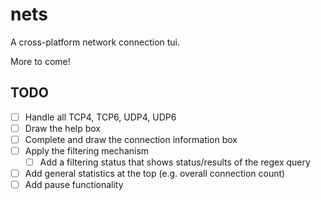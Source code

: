# nets

A cross-platform network connection tui.

More to come!

## TODO
- [ ] Handle all TCP4, TCP6, UDP4, UDP6
- [ ] Draw the help box
- [ ] Complete and draw the connection information box
- [ ] Apply the filtering mechanism
	- [ ] Add a filtering status that shows status/results of the regex query
- [ ] Add general statistics at the top (e.g. overall connection count)
- [ ] Add pause functionality
